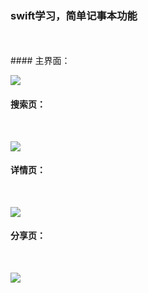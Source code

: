 
### swift学习，简单记事本功能
<br>
<br>
#### 主界面：
<br>

![](https://github.com/CMlinksuccess/swift-/blob/master/LearnSwift/raw/home.png)

#### 搜索页：
<br>

![](https://github.com/CMlinksuccess/swift-/blob/master/LearnSwift/raw/search.png)

#### 详情页：
<br>

![](https://github.com/CMlinksuccess/swift-/blob/master/LearnSwift/raw/detail.png)

#### 分享页：
<br>

![](https://github.com/CMlinksuccess/swift-/blob/master/LearnSwift/raw/share.png)
